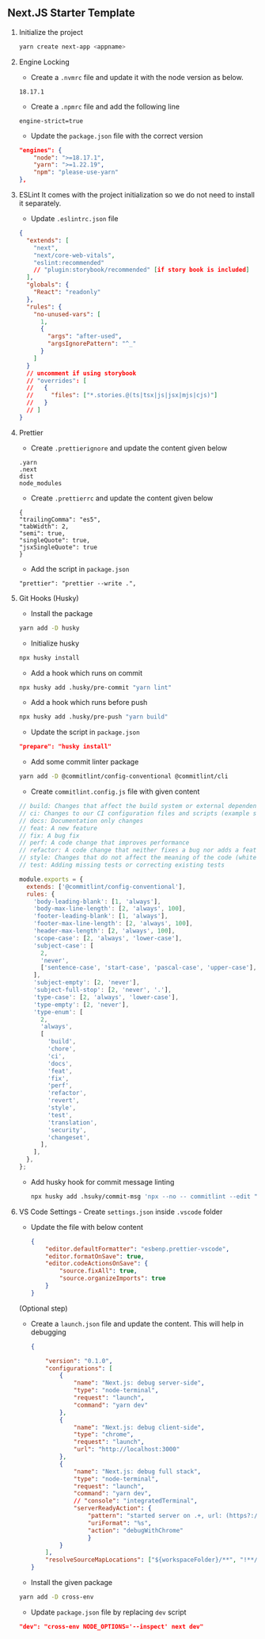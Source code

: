 ## Next.JS Starter Template

1.  Initialize the project
    ```bash
    yarn create next-app <appname>
    ```
2.  Engine Locking

    - Create a `.nvmrc` file and update it with the node version as below.

    ```
    18.17.1
    ```

    - Create a `.npmrc` file and add the following line

    ```
    engine-strict=true
    ```

    - Update the `package.json` file with the correct version

    ```json
    "engines": {
        "node": ">=18.17.1",
        "yarn": ">=1.22.19",
        "npm": "please-use-yarn"
    },
    ```

3.  ESLint
    It comes with the project initialization so we do not need to install it separately.

    - Update `.eslintrc.json` file

    ```json
    {
      "extends": [
        "next",
        "next/core-web-vitals",
        "eslint:recommended"
        // "plugin:storybook/recommended" [if story book is included]
      ],
      "globals": {
        "React": "readonly"
      },
      "rules": {
        "no-unused-vars": [
          1,
          {
            "args": "after-used",
            "argsIgnorePattern": "^_"
          }
        ]
      }
      // uncomment if using storybook
      // "overrides": [
      //   {
      //     "files": ["*.stories.@(ts|tsx|js|jsx|mjs|cjs)"]
      //   }
      // ]
    }
    ```

4.  Prettier

    - Create `.prettierignore` and update the content given below

    ```
    .yarn
    .next
    dist
    node_modules
    ```

    - Create `.prettierrc` and update the content given below

    ```
    {
    "trailingComma": "es5",
    "tabWidth": 2,
    "semi": true,
    "singleQuote": true,
    "jsxSingleQuote": true
    }
    ```

    - Add the script in `package.json`

    ```
    "prettier": "prettier --write .",
    ```

5.  Git Hooks (Husky)

    - Install the package

    ```bash
    yarn add -D husky
    ```

    - Initialize husky

    ```bash
    npx husky install
    ```

    - Add a hook which runs on commit

    ```bash
    npx husky add .husky/pre-commit "yarn lint"
    ```

    - Add a hook which runs before push

    ```bash
    npx husky add .husky/pre-push "yarn build"
    ```

    - Update the script in `package.json`

    ```json
    "prepare": "husky install"
    ```

    - Add some commit linter package

    ```bash
    yarn add -D @commitlint/config-conventional @commitlint/cli
    ```

    - Create `commitlint.config.js` file with given content

    ```js
    // build: Changes that affect the build system or external dependencies (example scopes: gulp, broccoli, npm)
    // ci: Changes to our CI configuration files and scripts (example scopes: Travis, Circle, BrowserStack, SauceLabs)
    // docs: Documentation only changes
    // feat: A new feature
    // fix: A bug fix
    // perf: A code change that improves performance
    // refactor: A code change that neither fixes a bug nor adds a feature
    // style: Changes that do not affect the meaning of the code (white-space, formatting, missing semi-colons, etc)
    // test: Adding missing tests or correcting existing tests

    module.exports = {
      extends: ['@commitlint/config-conventional'],
      rules: {
        'body-leading-blank': [1, 'always'],
        'body-max-line-length': [2, 'always', 100],
        'footer-leading-blank': [1, 'always'],
        'footer-max-line-length': [2, 'always', 100],
        'header-max-length': [2, 'always', 100],
        'scope-case': [2, 'always', 'lower-case'],
        'subject-case': [
          2,
          'never',
          ['sentence-case', 'start-case', 'pascal-case', 'upper-case'],
        ],
        'subject-empty': [2, 'never'],
        'subject-full-stop': [2, 'never', '.'],
        'type-case': [2, 'always', 'lower-case'],
        'type-empty': [2, 'never'],
        'type-enum': [
          2,
          'always',
          [
            'build',
            'chore',
            'ci',
            'docs',
            'feat',
            'fix',
            'perf',
            'refactor',
            'revert',
            'style',
            'test',
            'translation',
            'security',
            'changeset',
          ],
        ],
      },
    };
    ```

    - Add husky hook for commit message linting

		```bash
		npx husky add .hsuky/commit-msg 'npx --no -- commitlint --edit "$1"'
		```

6. VS Code Settings - Create `settings.json` inside `.vscode` folder

	- Update the file with below content

		```json
		{
			"editor.defaultFormatter": "esbenp.prettier-vscode",
			"editor.formatOnSave": true,
			"editor.codeActionsOnSave": {
				"source.fixAll": true,
				"source.organizeImports": true
			}
		}
		```

	(Optional step)
	- Create a `launch.json` file and update the content. This will help in debugging

		```json
		{

			"version": "0.1.0",
			"configurations": [
				{
					"name": "Next.js: debug server-side",
					"type": "node-terminal",
					"request": "launch",
					"command": "yarn dev"
				},
				{
					"name": "Next.js: debug client-side",
					"type": "chrome",
					"request": "launch",
					"url": "http://localhost:3000"
				},
				{
					"name": "Next.js: debug full stack",
					"type": "node-terminal",
					"request": "launch",
					"command": "yarn dev",
					// "console": "integratedTerminal",
					"serverReadyAction": {
						"pattern": "started server on .+, url: (https?://.+)",
						"uriFormat": "%s",
						"action": "debugWithChrome"
						}
				}
			],
			"resolveSourceMapLocations": ["${workspaceFolder}/**", "!**/node_modules/**"]
		}
		```
	
	- Install the given package
	```bash
	yarn add -D cross-env
	```
	- Update `package.json` file by replacing `dev` script
	```json
	"dev": "cross-env NODE_OPTIONS='--inspect' next dev"
	```
		
